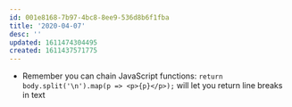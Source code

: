 ```yaml
---
id: 001e8168-7b97-4bc8-8ee9-536d8b6f1fba
title: '2020-04-07'
desc: ''
updated: 1611474304495
created: 1611437571775
---
```


- Remember you can chain JavaScript functions:
  `return body.split('\n').map(p => <p>{p}</p>);` will let you return
  line breaks in text
